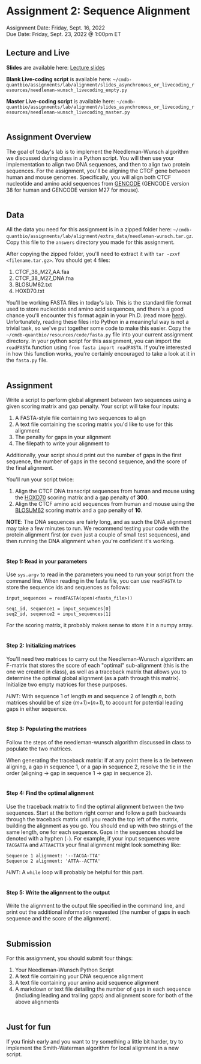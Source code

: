 # Assignment 2: Sequence Alignment
Assignment Date: Friday, Sept. 16, 2022 <br>
Due Date: Friday, Sept. 23, 2022 @ 1:00pm ET <br>

## Lecture and Live

**Slides** are available here: [Lecture slides](https://docs.google.com/presentation/d/1IRm-2vsaJLWN2YV0us_UHHwVVDEfrvXu8zW-9zc0Jec/edit?usp=sharing)

**Blank Live-coding script** is available here: `~/cmdb-quantbio/assignments/lab/alignment/slides_asynchronous_or_livecoding_resources/needleman-wunsch_livecoding_empty.py`

**Master Live-coding script** is available here: `~/cmdb-quantbio/assignments/lab/alignment/slides_asynchronous_or_livecoding_resources/needleman-wunsch_livecoding_master.py`<br><br>


## Assignment Overview

The goal of today's lab is to implement the Needleman-Wunsch algorithm we discussed during class in a Python script. You will then use your implementation to align two DNA sequences, and then to align two protein sequences. For the assignment, you'll be aligning the CTCF gene between human and mouse genomes. Specifically, you will align both CTCF nucleotide and amino acid sequences from [GENCODE](https://www.gencodegenes.org/) (GENCODE version 38 for human and GENCODE version M27 for mouse).<br><br>

## Data

All the data you need for this assignment is in a zipped folder here: `~/cmdb-quantbio/assignments/lab/alignment/extra_data/needleman-wunsch.tar.gz`. Copy this file to the `answers` directory you made for this assignment.

After copying the zipped folder, you'll need to extract it with `tar -zxvf <filename.tar.gz>`. You should get 4 files:
1. CTCF_38_M27_AA.faa
2. CTCF_38_M27_DNA.fna
3. BLOSUM62.txt
4. HOXD70.txt

You'll be working FASTA files in today's lab. This is the standard file format used to store nucleotide and amino acid sequences, and there's a good chance you'll encounter this format again in your Ph.D. (read more [here](https://blast.ncbi.nlm.nih.gov/Blast.cgi?CMD=Web&PAGE_TYPE=BlastDocs&DOC_TYPE=BlastHelp)). Unfortunately, reading these files into Python in a meaningful way is not a trivial task, so we've put together some code to make this easier. Copy the `~/cmdb-quantbio/resources/code/fasta.py` file into your current assignment directory. In your python script for this assignment, you can import the `readFASTA`  function using `from fasta import readFASTA`. If you're interested in how this function works, you're certainly encouraged to take a look at it in the `fasta.py` file.<br><br>

## Assignment

Write a script to perform global alignment between two sequences using a given scoring matrix and gap penalty. Your script will take four inputs:
1. A FASTA-style file containing two sequences to align
2. A text file containing the scoring matrix you'd like to use for this alignment
3. The penalty for gaps in your alignment
4. The filepath to write your alignment to

Additionally, your script should print out the number of gaps in the first sequence, the number of gaps in the second sequence, and the score of the final alignment.

You'll run your script twice:
1. Align the CTCF DNA transcript sequences from human and mouse using the [HOXD70](https://pubmed.ncbi.nlm.nih.gov/11928468/) scoring matrix and a gap penalty of **300**.
2. Align the CTCF amino acid sequences from human and mouse using the [BLOSUM62](https://www.pnas.org/content/89/22/10915) scoring matrix and a gap penalty of **10**.

**NOTE**: The DNA sequences are fairly long, and as such the DNA alignment may take a few minutes to run. We recommend testing your code with the protein alignment first (or even just a couple of small test sequences), and then running the DNA alignment when you're confident it's working.<br><br>

#### Step 1: Read in your parameters

Use `sys.argv` to read in the parameters you need to run your script from the command line. When reading in the fasta file, you can use `readFASTA` to store the sequence ids and sequences as follows:

```
input_sequences = readFASTA(open(<fasta_file>))

seq1_id, sequence1 = input_sequences[0]
seq2_id, sequence2 = input_sequences[1]
```

For the scoring matrix, it probably makes sense to store it in a numpy array.<br><br>

#### Step 2: Initializing matrices

You'll need two matrices to carry out the Needleman-Wunsch algorithm: an F-matrix that stores the score of each "optimal" sub-alignment (this is the one we created in class), as well as a traceback matrix that allows you to determine the optimal global alignment (as a path through this matrix). Initialize two empty matrices for these purposes.

*HINT*: With sequence 1 of length *m* and sequence 2 of length *n*, both matrices should be of size (*m+1*)×(*n+1*), to account for potential leading gaps in either sequence.<br><br>

#### Step 3: Populating the matrices

Follow the steps of the needleman-wunsch algorithm discussed in class to populate the two matrices.

When generating the traceback matrix: if at any point there is a tie between aligning, a gap in sequence 1, or a gap in sequence 2, resolve the tie in the order (aligning -> gap in sequence 1 -> gap in sequence 2).<br><br>

#### Step 4: Find the optimal alignment

Use the traceback matrix to find the optimal alignment between the two sequences. Start at the bottom right corner and follow a path backwards through the traceback matrix until you reach the top left of the matrix, building the alignment as you go. You should end up with two strings of the same length, one for each sequence. Gaps in the sequences should be denoted with a hyphen (`-`). For example, if your input sequences were `TACGATTA` and `ATTAACTTA` your final alignment might look something like:

```
Sequence 1 alignment: '--TACGA-TTA'
Sequence 2 alignment: 'ATTA--ACTTA'
```

*HINT*: A `while` loop will probably be helpful for this part.<br><br>

#### Step 5: Write the alignment to the output

Write the alignment to the output file specified in the command line, and print out the additional information requested (the number of gaps in each sequence and the score of the  alignment).<br><br>


## Submission

For this assignment, you should submit four things:
1. Your Needleman-Wunsch Python Script
2. A text file containing your DNA sequence alignment
3. A text file containing your amino acid sequence alignment
4. A markdown or text file detailing the number of gaps in each sequence (including leading and trailing gaps) and alignment score for both of the above alignments<br><br>

## Just for fun

If you finish early and you want to try something a little bit harder, try to implement the Smith-Waterman algorithm for local alignment in a new script.<br><br>
